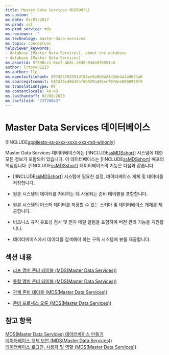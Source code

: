 ```yaml
---
title: Master Data Services 데이터베이스
ms.custom: ''
ms.date: 03/01/2017
ms.prod: sql
ms.prod_service: mds
ms.reviewer: ''
ms.technology: master-data-services
ms.topic: conceptual
helpviewer_keywords:
- database [Master Data Services], about the database
- database [Master Data Services]
ms.assetid: 5f590cc1-6ec2-4b8c-a598-03de0f6051a0
author: lrtoyou1223
ms.author: lle
ms.openlocfilehash: 897435f83591df84ec9a9b0a21d3eb4a2a9634a0
ms.sourcegitcommit: b87d36c46b39af8b929ad94ec707dee8800950f5
ms.translationtype: MT
ms.contentlocale: ko-KR
ms.lasthandoff: 02/08/2020
ms.locfileid: "73729043"
---
```

# <a name="master-data-services-database"></a>Master Data Services 데이터베이스

[!INCLUDE[appliesto-ss-xxxx-xxxx-xxx-md-winonly](../includes/appliesto-ss-xxxx-xxxx-xxx-md-winonly.md)]

  Master Data Services 데이터베이스에는 [!INCLUDE[ssMDSshort](../includes/ssmdsshort-md.md)] 시스템에 대한 모든 정보가 포함되어 있습니다. 이 데이터베이스는 [!INCLUDE[ssMDSshort](../includes/ssmdsshort-md.md)] 배포의 핵심입니다. 
  [!INCLUDE[ssMDSshort](../includes/ssmdsshort-md.md)] 데이터베이스의 기능은 다음과 같습니다.  
  
-   
  [!INCLUDE[ssMDSshort](../includes/ssmdsshort-md.md)] 시스템에 필요한 설정, 데이터베이스 개체 및 데이터를 저장합니다.  
  
-   원본 시스템의 데이터를 처리하는 데 사용되는 준비 테이블을 포함합니다.  
  
-   원본 시스템의 마스터 데이터를 저장할 수 있는 스키마 및 데이터베이스 개체를 제공합니다.  
  
-   비즈니스 규칙 유효성 검사 및 전자 메일 알림을 포함하여 버전 관리 기능을 지원합니다.  
  
-   데이터베이스에서 데이터를 검색해야 하는 구독 시스템에 뷰를 제공합니다.  
  
## <a name="in-this-section"></a>섹션 내용  
  
-   [리프 멤버 준비 테이블 &#40;MDS(Master Data Services)&#41;](../master-data-services/leaf-member-staging-table-master-data-services.md)  
  
-   [통합 멤버 준비 테이블 &#40;MDS(Master Data Services)&#41;](../master-data-services/consolidated-member-staging-table-master-data-services.md)  
  
-   [관계 준비 테이블 &#40;MDS(Master Data Services)&#41;](../master-data-services/relationship-staging-table-master-data-services.md)  
  
-   [준비 프로세스 오류 &#40;MDS(Master Data Services)&#41;](../master-data-services/staging-process-errors-master-data-services.md)  
  
## <a name="see-also"></a>참고 항목  
 [MDS(Master Data Services) 데이터베이스 만들기](../master-data-services/install-windows/create-a-master-data-services-database.md)   
 [데이터베이스 개체 보안 &#40;MDS(Master Data Services)&#41;](../master-data-services/database-object-security-master-data-services.md)   
 [데이터베이스 로그인, 사용자 및 역할 &#40;MDS(Master Data Services)&#41;](../master-data-services/database-logins-users-and-roles-master-data-services.md)  
  
  
